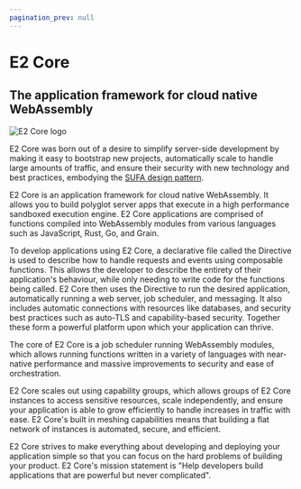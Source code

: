 ```yaml
---
pagination_prev: null
---
```


# E2 Core

## The application framework for cloud native WebAssembly

![E2 Core logo](/img/logo-atmo-wide.svg)

E2 Core was born out of a desire to simplify server-side development by making it easy to bootstrap new projects, automatically scale to handle large amounts of traffic, and ensure their security with new technology and best practices, embodying the [SUFA design pattern](https://blog.suborbital.dev/building-a-better-monolith).

E2 Core is an application framework for cloud native WebAssembly. It allows you to build polyglot server apps that execute in a high performance sandboxed execution engine. E2 Core applications are comprised of functions compiled into WebAssembly modules from various languages such as JavaScript, Rust, Go, and Grain.

To develop applications using E2 Core, a declarative file called the Directive is used to describe how to handle requests and events using composable functions. This allows the developer to describe the entirety of their application's behaviour, while only needing to write code for the functions being called. E2 Core then uses the Directive to run the desired application, automatically running a web server, job scheduler, and messaging. It also includes automatic connections with resources like databases, and security best practices such as auto-TLS and capability-based security. Together these form a powerful platform upon which your application can thrive.

The core of E2 Core is a job scheduler running WebAssembly modules, which allows running functions written in a variety of languages with near-native performance and massive improvements to security and ease of orchestration.

E2 Core scales out using capability groups, which allows groups of E2 Core instances to access sensitive resources, scale independently, and ensure your application is able to grow efficiently to handle increases in traffic with ease. E2 Core's built in meshing capabilities means that building a flat network of instances is automated, secure, and efficient.

E2 Core strives to make everything about developing and deploying your application simple so that you can focus on the hard problems of building your product. E2 Core's mission statement is "Help developers build applications that are powerful but never complicated".
